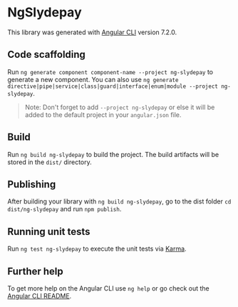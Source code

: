 # NgSlydepay

This library was generated with [Angular CLI](https://github.com/angular/angular-cli) version 7.2.0.

## Code scaffolding

Run `ng generate component component-name --project ng-slydepay` to generate a new component. You can also use `ng generate directive|pipe|service|class|guard|interface|enum|module --project ng-slydepay`.
> Note: Don't forget to add `--project ng-slydepay` or else it will be added to the default project in your `angular.json` file. 

## Build

Run `ng build ng-slydepay` to build the project. The build artifacts will be stored in the `dist/` directory.

## Publishing

After building your library with `ng build ng-slydepay`, go to the dist folder `cd dist/ng-slydepay` and run `npm publish`.

## Running unit tests

Run `ng test ng-slydepay` to execute the unit tests via [Karma](https://karma-runner.github.io).

## Further help

To get more help on the Angular CLI use `ng help` or go check out the [Angular CLI README](https://github.com/angular/angular-cli/blob/master/README.md).

